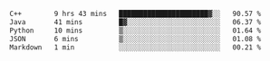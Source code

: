 <!--START_SECTION:waka-->

```txt
C++        9 hrs 43 mins   ██████████████████████▓░░   90.57 %
Java       41 mins         █▓░░░░░░░░░░░░░░░░░░░░░░░   06.37 %
Python     10 mins         ▒░░░░░░░░░░░░░░░░░░░░░░░░   01.64 %
JSON       6 mins          ▒░░░░░░░░░░░░░░░░░░░░░░░░   01.08 %
Markdown   1 min           ░░░░░░░░░░░░░░░░░░░░░░░░░   00.21 %
```

<!--END_SECTION:waka-->
